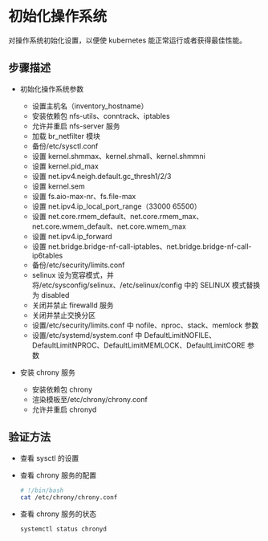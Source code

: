 # 初始化操作系统

对操作系统初始化设置，以便使 kubernetes 能正常运行或者获得最佳性能。

## 步骤描述

- 初始化操作系统参数
  - 设置主机名（inventory_hostname）
  - 安装依赖包 nfs-utils、conntrack、iptables
  - 允许并重启 nfs-server 服务
  - 加载 br_netfilter 模块
  - 备份/etc/sysctl.conf
  - 设置 kernel.shmmax、kernel.shmall、kernel.shmmni
  - 设置 kernel.pid_max
  - 设置 net.ipv4.neigh.default.gc_thresh1/2/3
  - 设置 kernel.sem
  - 设置 fs.aio-max-nr、fs.file-max
  - 设置 net.ipv4.ip_local_port_range（33000 65500）
  - 设置 net.core.rmem_default、net.core.rmem_max、net.core.wmem_default、net.core.wmem_max
  - 设置 net.ipv4.ip_forward
  - 设置 net.bridge.bridge-nf-call-iptables、net.bridge.bridge-nf-call-ip6tables
  - 备份/etc/security/limits.conf
  - selinux 设为宽容模式，并将/etc/sysconfig/selinux、/etc/selinux/config 中的 SELINUX 模式替换为 disabled
  - 关闭并禁止 firewalld 服务
  - 关闭并禁止交换分区
  - 设置/etc/security/limits.conf 中 nofile、nproc、stack、memlock 参数
  - 设置/etc/systemd/system.conf 中 DefaultLimitNOFILE、DefaultLimitNPROC、DefaultLimitMEMLOCK、DefaultLimitCORE 参数

- 安装 chrony 服务
  - 安装依赖包 chrony
  - 渲染模板至/etc/chrony/chrony.conf
  - 允许并重启 chronyd

## 验证方法

- 查看 sysctl 的设置

- 查看 chrony 服务的配置

  ```sh
  # !/bin/bash
  cat /etc/chrony/chrony.conf
  ```

- 查看 chrony 服务的状态

  ```sh
  systemctl status chronyd
  ```
